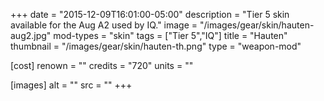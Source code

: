 +++
date = "2015-12-09T16:01:00-05:00"
description = "Tier 5 skin available for the Aug A2 used by IQ."
image = "/images/gear/skin/hauten-aug2.jpg"
mod-types = "skin"
tags = ["Tier 5","IQ"]
title = "Hauten"
thumbnail = "/images/gear/skin/hauten-th.png"
type = "weapon-mod"

[cost]
  renown = ""
  credits = "720"
  units = ""

[images]
  alt = ""
  src = ""
+++
